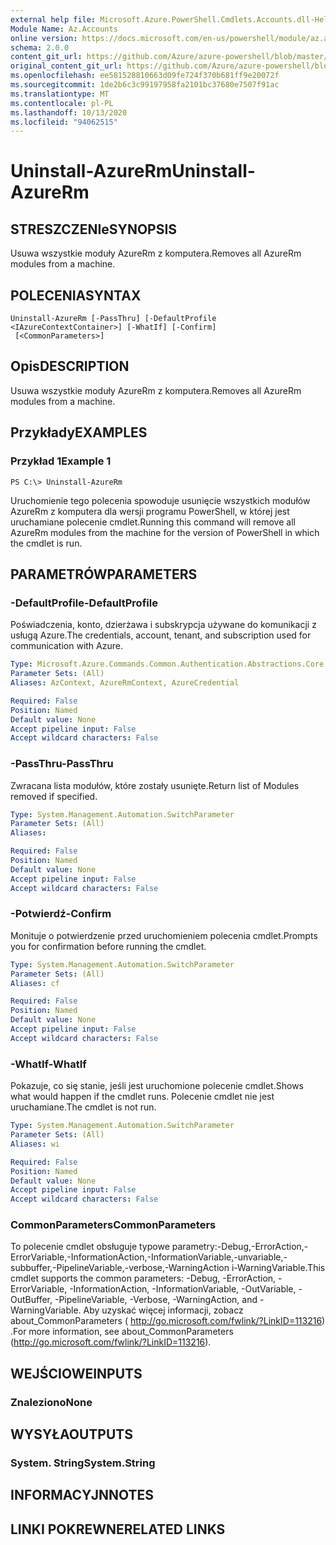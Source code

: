 ```yaml
---
external help file: Microsoft.Azure.PowerShell.Cmdlets.Accounts.dll-Help.xml
Module Name: Az.Accounts
online version: https://docs.microsoft.com/en-us/powershell/module/az.accounts/uninstall-azurerm
schema: 2.0.0
content_git_url: https://github.com/Azure/azure-powershell/blob/master/src/Accounts/Accounts/help/Uninstall-AzureRm.md
original_content_git_url: https://github.com/Azure/azure-powershell/blob/master/src/Accounts/Accounts/help/Uninstall-AzureRm.md
ms.openlocfilehash: ee581528810663d09fe724f370b681ff9e20072f
ms.sourcegitcommit: 1de2b6c3c99197958fa2101bc37680e7507f91ac
ms.translationtype: MT
ms.contentlocale: pl-PL
ms.lasthandoff: 10/13/2020
ms.locfileid: "94062515"
---
```

# <span data-ttu-id="a9bae-101">Uninstall-AzureRm</span><span class="sxs-lookup"><span data-stu-id="a9bae-101">Uninstall-AzureRm</span></span>

## <span data-ttu-id="a9bae-102">STRESZCZENIe</span><span class="sxs-lookup"><span data-stu-id="a9bae-102">SYNOPSIS</span></span>
<span data-ttu-id="a9bae-103">Usuwa wszystkie moduły AzureRm z komputera.</span><span class="sxs-lookup"><span data-stu-id="a9bae-103">Removes all AzureRm modules from a machine.</span></span>

## <span data-ttu-id="a9bae-104">POLECENIA</span><span class="sxs-lookup"><span data-stu-id="a9bae-104">SYNTAX</span></span>

```
Uninstall-AzureRm [-PassThru] [-DefaultProfile <IAzureContextContainer>] [-WhatIf] [-Confirm]
 [<CommonParameters>]
```

## <span data-ttu-id="a9bae-105">Opis</span><span class="sxs-lookup"><span data-stu-id="a9bae-105">DESCRIPTION</span></span>
<span data-ttu-id="a9bae-106">Usuwa wszystkie moduły AzureRm z komputera.</span><span class="sxs-lookup"><span data-stu-id="a9bae-106">Removes all AzureRm modules from a machine.</span></span>

## <span data-ttu-id="a9bae-107">Przykłady</span><span class="sxs-lookup"><span data-stu-id="a9bae-107">EXAMPLES</span></span>

### <span data-ttu-id="a9bae-108">Przykład 1</span><span class="sxs-lookup"><span data-stu-id="a9bae-108">Example 1</span></span>
```
PS C:\> Uninstall-AzureRm
```

<span data-ttu-id="a9bae-109">Uruchomienie tego polecenia spowoduje usunięcie wszystkich modułów AzureRm z komputera dla wersji programu PowerShell, w której jest uruchamiane polecenie cmdlet.</span><span class="sxs-lookup"><span data-stu-id="a9bae-109">Running this command will remove all AzureRm modules from the machine for the version of PowerShell in which the cmdlet is run.</span></span>

## <span data-ttu-id="a9bae-110">PARAMETRÓW</span><span class="sxs-lookup"><span data-stu-id="a9bae-110">PARAMETERS</span></span>

### <span data-ttu-id="a9bae-111">-DefaultProfile</span><span class="sxs-lookup"><span data-stu-id="a9bae-111">-DefaultProfile</span></span>
<span data-ttu-id="a9bae-112">Poświadczenia, konto, dzierżawa i subskrypcja używane do komunikacji z usługą Azure.</span><span class="sxs-lookup"><span data-stu-id="a9bae-112">The credentials, account, tenant, and subscription used for communication with Azure.</span></span>

```yaml
Type: Microsoft.Azure.Commands.Common.Authentication.Abstractions.Core.IAzureContextContainer
Parameter Sets: (All)
Aliases: AzContext, AzureRmContext, AzureCredential

Required: False
Position: Named
Default value: None
Accept pipeline input: False
Accept wildcard characters: False
```

### <span data-ttu-id="a9bae-113">-PassThru</span><span class="sxs-lookup"><span data-stu-id="a9bae-113">-PassThru</span></span>
<span data-ttu-id="a9bae-114">Zwracana lista modułów, które zostały usunięte.</span><span class="sxs-lookup"><span data-stu-id="a9bae-114">Return list of Modules removed if specified.</span></span>

```yaml
Type: System.Management.Automation.SwitchParameter
Parameter Sets: (All)
Aliases:

Required: False
Position: Named
Default value: None
Accept pipeline input: False
Accept wildcard characters: False
```

### <span data-ttu-id="a9bae-115">-Potwierdź</span><span class="sxs-lookup"><span data-stu-id="a9bae-115">-Confirm</span></span>
<span data-ttu-id="a9bae-116">Monituje o potwierdzenie przed uruchomieniem polecenia cmdlet.</span><span class="sxs-lookup"><span data-stu-id="a9bae-116">Prompts you for confirmation before running the cmdlet.</span></span>

```yaml
Type: System.Management.Automation.SwitchParameter
Parameter Sets: (All)
Aliases: cf

Required: False
Position: Named
Default value: None
Accept pipeline input: False
Accept wildcard characters: False
```

### <span data-ttu-id="a9bae-117">-WhatIf</span><span class="sxs-lookup"><span data-stu-id="a9bae-117">-WhatIf</span></span>
<span data-ttu-id="a9bae-118">Pokazuje, co się stanie, jeśli jest uruchomione polecenie cmdlet.</span><span class="sxs-lookup"><span data-stu-id="a9bae-118">Shows what would happen if the cmdlet runs.</span></span>
<span data-ttu-id="a9bae-119">Polecenie cmdlet nie jest uruchamiane.</span><span class="sxs-lookup"><span data-stu-id="a9bae-119">The cmdlet is not run.</span></span>

```yaml
Type: System.Management.Automation.SwitchParameter
Parameter Sets: (All)
Aliases: wi

Required: False
Position: Named
Default value: None
Accept pipeline input: False
Accept wildcard characters: False
```

### <span data-ttu-id="a9bae-120">CommonParameters</span><span class="sxs-lookup"><span data-stu-id="a9bae-120">CommonParameters</span></span>
<span data-ttu-id="a9bae-121">To polecenie cmdlet obsługuje typowe parametry:-Debug,-ErrorAction,-ErrorVariable,-InformationAction,-InformationVariable,-unvariable,-subbuffer,-PipelineVariable,-verbose,-WarningAction i-WarningVariable.</span><span class="sxs-lookup"><span data-stu-id="a9bae-121">This cmdlet supports the common parameters: -Debug, -ErrorAction, -ErrorVariable, -InformationAction, -InformationVariable, -OutVariable, -OutBuffer, -PipelineVariable, -Verbose, -WarningAction, and -WarningVariable.</span></span> <span data-ttu-id="a9bae-122">Aby uzyskać więcej informacji, zobacz about_CommonParameters ( http://go.microsoft.com/fwlink/?LinkID=113216) .</span><span class="sxs-lookup"><span data-stu-id="a9bae-122">For more information, see about_CommonParameters (http://go.microsoft.com/fwlink/?LinkID=113216).</span></span>

## <span data-ttu-id="a9bae-123">WEJŚCIOWE</span><span class="sxs-lookup"><span data-stu-id="a9bae-123">INPUTS</span></span>

### <span data-ttu-id="a9bae-124">Znaleziono</span><span class="sxs-lookup"><span data-stu-id="a9bae-124">None</span></span>

## <span data-ttu-id="a9bae-125">WYSYŁA</span><span class="sxs-lookup"><span data-stu-id="a9bae-125">OUTPUTS</span></span>

### <span data-ttu-id="a9bae-126">System. String</span><span class="sxs-lookup"><span data-stu-id="a9bae-126">System.String</span></span>

## <span data-ttu-id="a9bae-127">INFORMACYJN</span><span class="sxs-lookup"><span data-stu-id="a9bae-127">NOTES</span></span>

## <span data-ttu-id="a9bae-128">LINKI POKREWNE</span><span class="sxs-lookup"><span data-stu-id="a9bae-128">RELATED LINKS</span></span>
